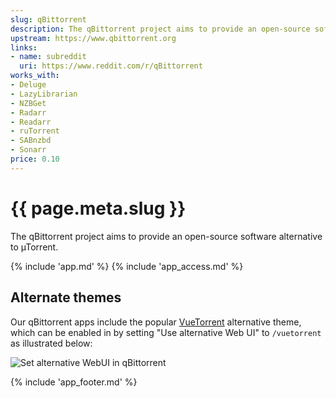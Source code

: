 ```yaml
---
slug: qBittorrent
description: The qBittorrent project aims to provide an open-source software alternative to µTorrent
upstream: https://www.qbittorrent.org
links:
- name: subreddit
  uri: https://www.reddit.com/r/qBittorrent
works_with:
- Deluge
- LazyLibrarian
- NZBGet
- Radarr
- Readarr
- ruTorrent
- SABnzbd
- Sonarr
price: 0.10
---
```


# {{ page.meta.slug }}

The qBittorrent project aims to provide an open-source software alternative to µTorrent.

{% include 'app.md' %}
{% include 'app_access.md' %}

## Alternate themes

Our qBittorrent apps include the popular [VueTorrent](https://github.com/WDaan/VueTorrent) alternative theme, which can be enabled in by setting "Use alternative Web UI" to `/vuetorrent` as illustrated below:

![Set alternative WebUI in qBittorrent](/images/qbittorrent-vuetorrent.png)

{% include 'app_footer.md' %}